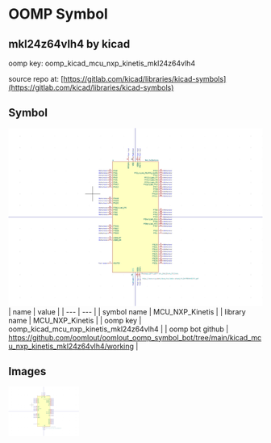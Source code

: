 # OOMP Symbol  
## mkl24z64vlh4  by kicad  
  
oomp key: oomp_kicad_mcu_nxp_kinetis_mkl24z64vlh4  
  
source repo at: [https://gitlab.com/kicad/libraries/kicad-symbols](https://gitlab.com/kicad/libraries/kicad-symbols)  
## Symbol  
  
[![working.png](working_600.png)](working.png)  
| name | value | 
| --- | --- | 
| symbol name | MCU_NXP_Kinetis | 
| library name | MCU_NXP_Kinetis | 
| oomp key | oomp_kicad_mcu_nxp_kinetis_mkl24z64vlh4 | 
| oomp bot github | https://github.com/oomlout/oomlout_oomp_symbol_bot/tree/main/kicad_mcu_nxp_kinetis_mkl24z64vlh4/working | 
## Images  
  
[![working.png](working_140.png)](working.png)  
